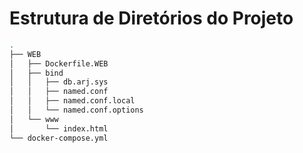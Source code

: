# Estrutura de Diretórios do Projeto

```bash
.
├── WEB
│   ├── Dockerfile.WEB
│   ├── bind
│   │   ├── db.arj.sys
│   │   ├── named.conf
│   │   ├── named.conf.local
│   │   └── named.conf.options
│   └── www
│       └── index.html
└── docker-compose.yml
```
